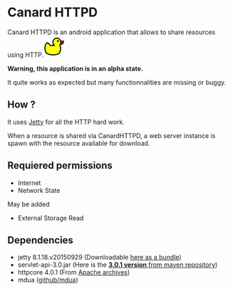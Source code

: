 # Canard HTTPD

Canard HTTPD is an android application that allows to share resources using HTTP.![CanardHTTPD Icon](https://raw.githubusercontent.com/martin-der/CanardHTTPD/master/src/main/res/mipmap-mdpi/canard_httpd_main.png "CanardHTTPD Icon")


**Warning, this application is in an alpha state.**

It quite works as expected but many functionnalities are missing or buggy.

## How ?
It uses [Jetty](http://www.eclipse.org/jetty/) for all the HTTP hard work.

When a resource is shared via CanardHTTPD, a web server instance is spawn with the resource available for download.

## Requiered permissions

* Internet
* Network State

May be added
* External Storage Read

## Dependencies

* jetty 8.1.18.v20150929 (Downloadable [here as a bundle](http://download.eclipse.org/jetty/updates/jetty-bundles-8.x/8.1.18.v20150929/))
* servlet-api-3.0.jar (Here is the [**3.0.1 version** from maven repository](http://mvnrepository.com/artifact/javax.servlet/javax.servlet-api/3.0.1))
* httpcore 4.0.1 (From [Apache archives](http://archive.apache.org/dist/httpcomponents/httpclient/))
* mdua ([github/mdua](https://github.com/martin-der/mdua))
